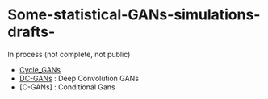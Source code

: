 # Some-statistical-GANs-simulations-drafts-
In process (not complete, not public)

- [Cycle_GANs](https://github.com/NhanDoV/Cycle-GANs/blob/main/summer_winter/summer_winter_cycle_gans.py)
- [DC-GANs]() : Deep Convolution GANs
- [C-GANs] : Conditional Gans
